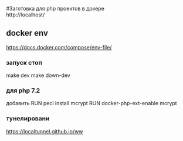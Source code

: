 #Заготовка для php проектов в докере    
http://localhost/
## docker env 
https://docs.docker.com/compose/env-file/   


### запуск стоп
make dev
make down-dev

### для php 7.2 
добавить
RUN pecl install mcrypt
RUN docker-php-ext-enable mcrypt
###    тунелировани
https://localtunnel.github.io/ww
